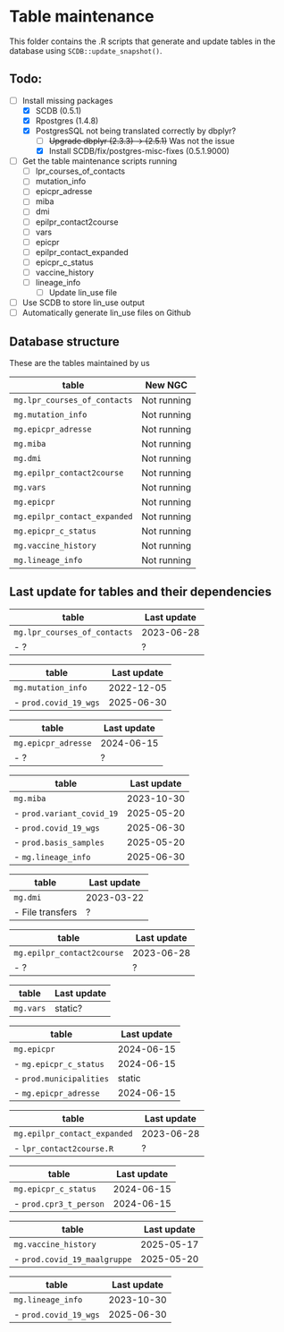 # Table maintenance

This folder contains the .R scripts that generate and update tables in the database
using `SCDB::update_snapshot()`.

## Todo:

- [ ] Install missing packages
  - [x] SCDB (0.5.1)
  - [x] Rpostgres (1.4.8)
  - [x] PostgresSQL not being translated correctly by dbplyr?
    - [ ] ~~Upgrade dbplyr (2.3.3) -> (2.5.1)~~ Was not the issue
    - [x] Install SCDB/fix/postgres-misc-fixes (0.5.1.9000)

- [ ] Get the table maintenance scripts running
  - [ ] lpr_courses_of_contacts
  - [ ] mutation_info
  - [ ] epicpr_adresse
  - [ ] miba
  - [ ] dmi
  - [ ] epilpr_contact2course
  - [ ] vars
  - [ ] epicpr
  - [ ] epilpr_contact_expanded
  - [ ] epicpr_c_status
  - [ ] vaccine_history
  - [ ] lineage_info
    - [ ] Update lin_use file

- [ ] Use SCDB to store lin_use output
- [ ] Automatically generate lin_use files on Github

## Database structure

These are the tables maintained by us

| table                        | New NGC     |
|------------------------------|-------------|
| `mg.lpr_courses_of_contacts` | Not running |
| `mg.mutation_info`           | Not running |
| `mg.epicpr_adresse`          | Not running |
| `mg.miba`                    | Not running |
| `mg.dmi`                     | Not running |
| `mg.epilpr_contact2course`   | Not running |
| `mg.vars`                    | Not running |
| `mg.epicpr`                  | Not running |
| `mg.epilpr_contact_expanded` | Not running |
| `mg.epicpr_c_status`         | Not running |
| `mg.vaccine_history`         | Not running |
| `mg.lineage_info`            | Not running |

## Last update for tables and their dependencies

| table                        | Last update |
|------------------------------|-------------|
| `mg.lpr_courses_of_contacts` | 2023-06-28  |
| - ?                          | ?           |

| table                        | Last update |
|------------------------------|-------------|
| `mg.mutation_info`           | 2022-12-05  |
| - `prod.covid_19_wgs`        | 2025-06-30  |

| table                        | Last update |
|------------------------------|-------------|
| `mg.epicpr_adresse`          | 2024-06-15  |
| - ?                          | ?           |

| table                        | Last update |
|------------------------------|-------------|
| `mg.miba`                    | 2023-10-30  |
| - `prod.variant_covid_19`    | 2025-05-20  |
| - `prod.covid_19_wgs`        | 2025-06-30  |
| - `prod.basis_samples`       | 2025-05-20  |
| - `mg.lineage_info`          | 2025-06-30  |

| table                        | Last update |
|------------------------------|-------------|
| `mg.dmi`                     | 2023-03-22  |
| - File transfers             | ?           |

| table                        | Last update |
|------------------------------|-------------|
| `mg.epilpr_contact2course`   | 2023-06-28  |
| - ?                          | ?           |

| table                        | Last update |
|------------------------------|-------------|
| `mg.vars`                    | static?     |

| table                        | Last update |
|------------------------------|-------------|
| `mg.epicpr`                  | 2024-06-15  |
| - `mg.epicpr_c_status`       | 2024-06-15  |
| - `prod.municipalities`      | static      |
| - `mg.epicpr_adresse`        | 2024-06-15  |

| table                        | Last update |
|------------------------------|-------------|
| `mg.epilpr_contact_expanded` | 2023-06-28  |
| - `lpr_contact2course.R`     | ?           |

| table                        | Last update |
|------------------------------|-------------|
| `mg.epicpr_c_status`         | 2024-06-15  |
| - `prod.cpr3_t_person`       | 2024-06-15  |

| table                        | Last update |
|------------------------------|-------------|
| `mg.vaccine_history`         | 2025-05-17  |
| - `prod.covid_19_maalgruppe` | 2025-05-20  |

| table                        | Last update |
|------------------------------|-------------|
| `mg.lineage_info`            | 2023-10-30  |
| - `prod.covid_19_wgs`        | 2025-06-30  |

